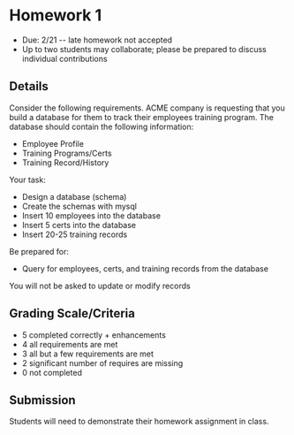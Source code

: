 # Homework 1

* Due: 2/21 -- late homework not accepted
* Up to two students may collaborate; please be prepared to discuss individual contributions

## Details

Consider the following requirements.  ACME company is requesting that you build a database for them to track their employees training program.  The database should contain the following information:

* Employee Profile
* Training Programs/Certs
* Training Record/History

Your task:

- Design a database (schema)
- Create the schemas with mysql
- Insert 10 employees into the database
- Insert 5 certs into the database
- Insert 20-25 training records

Be prepared for:
- Query for employees, certs, and training records from the database

You will not be asked to update or modify records 

## Grading Scale/Criteria

* 5 completed correctly + enhancements
* 4 all requirements are met
* 3 all but a few requirements are met
* 2 significant number of requires are missing
* 0 not completed

## Submission

Students will need to demonstrate their homework assignment in class.
